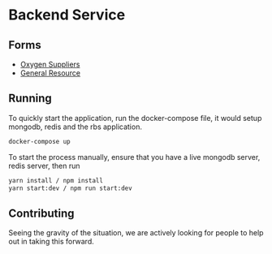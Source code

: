 # Backend Service


## Forms
- [Oxygen Suppliers ](https://forms.gle/hkhDSQqgDMeNxjbGA)
- [General Resource ](https://forms.gle/4AHN8e7Dwuo4xzuC6)

## Running

To quickly start the application, run the docker-compose file, it would setup mongodb, redis and the rbs application.

```bash
docker-compose up
```

To start the process manually, ensure that you have a live mongodb server, redis server, then run

```bash
yarn install / npm install
yarn start:dev / npm run start:dev
```

## Contributing
Seeing the gravity of the situation, we are actively looking for people to help out in taking this forward.